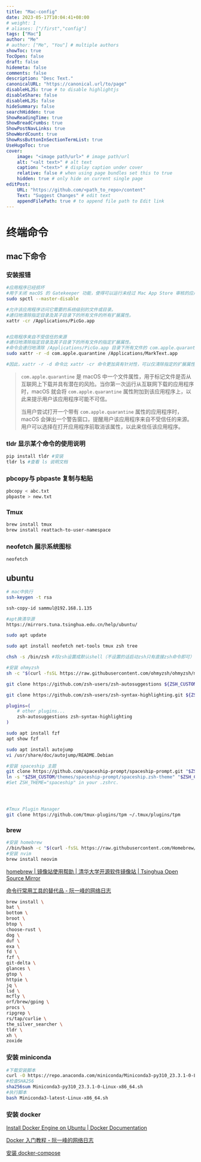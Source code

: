```yaml
---
title: "Mac-config"
date: 2023-05-17T10:04:41+08:00
# weight: 1
# aliases: ["/first","config"]
tags: ["Mac"]
author: "Me"
# author: ["Me", "You"] # multiple authors
showToc: true
TocOpen: false
draft: false
hidemeta: false
comments: false
description: "Desc Text."
canonicalURL: "https://canonical.url/to/page"
disableHLJS: true # to disable highlightjs
disableShare: false
disableHLJS: false
hideSummary: false
searchHidden: true
ShowReadingTime: true
ShowBreadCrumbs: true
ShowPostNavLinks: true
ShowWordCount: true
ShowRssButtonInSectionTermList: true
UseHugoToc: true
cover:
    image: "<image path/url>" # image path/url
    alt: "<alt text>" # alt text
    caption: "<text>" # display caption under cover
    relative: false # when using page bundles set this to true
    hidden: true # only hide on current single page
editPost:
    URL: "https://github.com/<path_to_repo>/content"
    Text: "Suggest Changes" # edit text
    appendFilePath: true # to append file path to Edit link
---
```



# 终端命令

## mac下命令

### 安装报错

```bash
#应用程序已经损坏
#用于关闭 macOS 的 Gatekeeper 功能，使得可以运行未经过 Mac App Store 审核的应用程序。
sudo spctl --master-disable

#允许该应用程序访问它需要的系统级别的文件或目录。
#递归地清除指定目录及其子目录下的所有文件的所有扩展属性。
xattr -cr /Applications/PicGo.app


#应用程序来自不受信任的来源
#递归地清除指定目录及其子目录下的所有文件的指定扩展属性。
#命令会递归地清除 /Applications/PicGo.app 目录下所有文件的 com.apple.quarantine 扩展属性。
sudo xattr -r -d com.apple.quarantine /Applications/MarkText.app

#因此，xattr -r -d 命令比 xattr -cr 命令更加具有针对性，可以仅清除指定的扩展属性。
```

> `com.apple.quarantine` 是 macOS 中一个文件属性，用于标记文件是否从互联网上下载并具有潜在的风险。当你第一次运行从互联网下载的应用程序时，macOS 就会将 `com.apple.quarantine` 属性附加到该应用程序上，以此来提示用户该应用程序可能不可信。
> 
> 当用户尝试打开一个带有 `com.apple.quarantine` 属性的应用程序时，macOS 会弹出一个警告窗口，提醒用户该应用程序来自不受信任的来源。用户可以选择在打开应用程序前取消该属性，以此来信任该应用程序。

### tldr 显示某个命令的使用说明

```bash
pip install tldr #安装
tldr ls #查看 ls 说明文档
```

### pbcopy与 pbpaste 复制与粘贴

```bash
pbcopy < abc.txt
pbpaste > new.txt
```

### Tmux

```bash
brew install tmux
brew install reattach-to-user-namespace 
```

### neofetch 展示系统图标

```bash
neofetch
```

## ubuntu

```bash
# mac中执行
ssh-keygen -t rsa

ssh-copy-id sammul@192.168.1.135

#apt换清华源
https://mirrors.tuna.tsinghua.edu.cn/help/ubuntu/

sudo apt update

sudo apt install neofetch net-tools tmux zsh tree

chsh -s /bin/zsh #将zsh设置成默认shell（不设置的话启动zsh只有直接zsh命令即可）

#安装 ohmyzsh
sh -c "$(curl -fsSL https://raw.githubusercontent.com/ohmyzsh/ohmyzsh/master/tools/install.sh)"

git clone https://github.com/zsh-users/zsh-autosuggestions ${ZSH_CUSTOM:-~/.oh-my-zsh/custom}/plugins/zsh-autosuggestions

git clone https://github.com/zsh-users/zsh-syntax-highlighting.git ${ZSH_CUSTOM:-~/.oh-my-zsh/custom}/plugins/zsh-syntax-highlighting

plugins=( 
    # other plugins...
    zsh-autosuggestions zsh-syntax-highlighting
)

sudo apt install fzf
apt show fzf

sudo apt install autojump
vi /usr/share/doc/autojump/README.Debian

#安装 spaceship 主题
git clone https://github.com/spaceship-prompt/spaceship-prompt.git "$ZSH_CUSTOM/themes/spaceship-prompt" --depth=1
ln -s "$ZSH_CUSTOM/themes/spaceship-prompt/spaceship.zsh-theme" "$ZSH_CUSTOM/themes/spaceship.zsh-theme"
#Set ZSH_THEME="spaceship" in your .zshrc.




#Tmux Plugin Manager
git clone https://github.com/tmux-plugins/tpm ~/.tmux/plugins/tpm
```

### brew

```bash
#安装 homebrew
//bin/bash -c "$(curl -fsSL https://raw.githubusercontent.com/Homebrew/install/HEAD/install.sh)"bin/bash -c "$(curl -fsSL https://raw.githubusercontent.com/Homebrew/install/HEAD/install.sh)" 
#安装 nvim
brew install neovim
```

[homebrew | 镜像站使用帮助 | 清华大学开源软件镜像站 | Tsinghua Open Source Mirror](https://mirrors.tuna.tsinghua.edu.cn/help/homebrew/)

[命令行常用工具的替代品 - 阮一峰的网络日志](https://www.ruanyifeng.com/blog/2022/01/cli-alternative-tools.html)

```bash
brew install \
bat \
bottom \
broot \
btop \
choose-rust \
dog \
duf \
exa \
fd \
fzf \
git-delta \
glances \
gtop \
httpie \
jq \
lsd \
mcfly \
orf/brew/gping \
procs \
ripgrep \
rs/tap/curlie \
the_silver_searcher \
tldr \
xh \
zoxide
```

### 安装 miniconda

```bash
#下载安装脚本
curl -O https://repo.anaconda.com/miniconda/Miniconda3-py310_23.3.1-0-Linux-x86_64.sh
#检查SHA256
sha256sum Miniconda3-py310_23.3.1-0-Linux-x86_64.sh
#执行脚本
bash Miniconda3-latest-Linux-x86_64.sh
```

### 安装 docker

[Install Docker Engine on Ubuntu | Docker Documentation](https://docs.docker.com/engine/install/ubuntu/)

[Docker 入门教程 - 阮一峰的网络日志](https://www.ruanyifeng.com/blog/2018/02/docker-tutorial.html)

[安装 docker-compose](https://www.runoob.com/docker/docker-compose.html)
